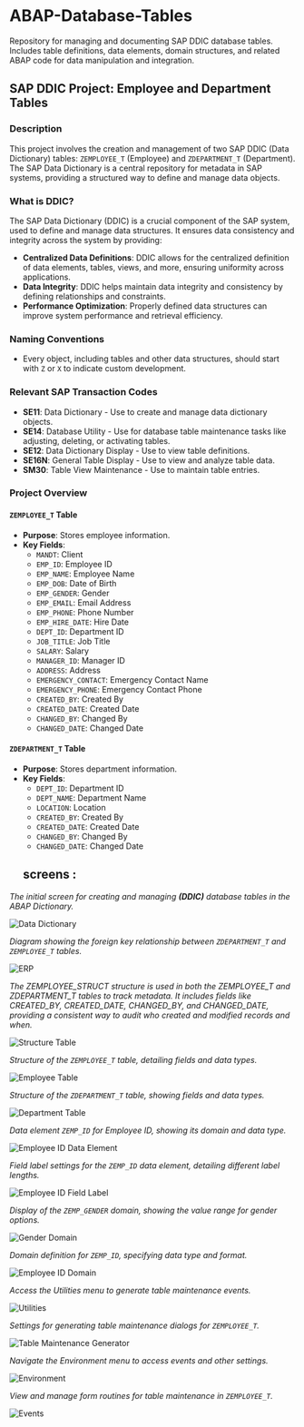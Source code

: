 # ABAP-Database-Tables

Repository for managing and documenting SAP DDIC database tables. Includes table definitions, data elements, domain structures, and related ABAP code for data manipulation and integration.

## SAP DDIC Project: Employee and Department Tables

### Description

This project involves the creation and management of two SAP DDIC (Data Dictionary) tables: `ZEMPLOYEE_T` (Employee) and `ZDEPARTMENT_T` (Department). The SAP Data Dictionary is a central repository for metadata in SAP systems, providing a structured way to define and manage data objects.

### What is DDIC?

The SAP Data Dictionary (DDIC) is a crucial component of the SAP system, used to define and manage data structures. It ensures data consistency and integrity across the system by providing:

- **Centralized Data Definitions**: DDIC allows for the centralized definition of data elements, tables, views, and more, ensuring uniformity across applications.
- **Data Integrity**: DDIC helps maintain data integrity and consistency by defining relationships and constraints.
- **Performance Optimization**: Properly defined data structures can improve system performance and retrieval efficiency.

### Naming Conventions

- Every object, including tables and other data structures, should start with `Z` or `X` to indicate custom development.

### Relevant SAP Transaction Codes

- **SE11**: Data Dictionary - Use to create and manage data dictionary objects.
- **SE14**: Database Utility - Use for database table maintenance tasks like adjusting, deleting, or activating tables.
- **SE12**: Data Dictionary Display - Use to view table definitions.
- **SE16N**: General Table Display - Use to view and analyze table data.
- **SM30**: Table View Maintenance - Use to maintain table entries.

### Project Overview

#### `ZEMPLOYEE_T` Table

- **Purpose**: Stores employee information.
- **Key Fields**:
  - `MANDT`: Client
  - `EMP_ID`: Employee ID
  - `EMP_NAME`: Employee Name
  - `EMP_DOB`: Date of Birth
  - `EMP_GENDER`: Gender
  - `EMP_EMAIL`: Email Address
  - `EMP_PHONE`: Phone Number
  - `EMP_HIRE_DATE`: Hire Date
  - `DEPT_ID`: Department ID
  - `JOB_TITLE`: Job Title
  - `SALARY`: Salary
  - `MANAGER_ID`: Manager ID
  - `ADDRESS`: Address
  - `EMERGENCY_CONTACT`: Emergency Contact Name
  - `EMERGENCY_PHONE`: Emergency Contact Phone
  - `CREATED_BY`: Created By
  - `CREATED_DATE`: Created Date
  - `CHANGED_BY`: Changed By
  - `CHANGED_DATE`: Changed Date

#### `ZDEPARTMENT_T` Table

- **Purpose**: Stores department information.
- **Key Fields**:
  - `DEPT_ID`: Department ID
  - `DEPT_NAME`: Department Name
  - `LOCATION`: Location
  - `CREATED_BY`: Created By
  - `CREATED_DATE`: Created Date
  - `CHANGED_BY`: Changed By
  - `CHANGED_DATE`: Changed Date
  ## screens :
  
*The initial screen for creating and managing **(DDIC)** database tables in the ABAP Dictionary.*

![Data Dictionary](Screens/ddic.png)

*Diagram showing the foreign key relationship between `ZDEPARTMENT_T` and `ZEMPLOYEE_T` tables.*

![ERP](Screens/erp.png)

*The ZEMPLOYEE_STRUCT structure is used in both the ZEMPLOYEE_T and ZDEPARTMENT_T tables to track metadata.
It includes fields like CREATED_BY, CREATED_DATE, CHANGED_BY, and CHANGED_DATE,
providing a consistent way to audit who created and modified records and when.*

![Structure Table](Screens/struct.png)

*Structure of the `ZEMPLOYEE_T` table, detailing fields and data types.*

![Employee Table](Screens/emp-table.png)

*Structure of the `ZDEPARTMENT_T` table, showing fields and data types.*

![Department Table](Screens/dept-table.png)

*Data element `ZEMP_ID` for Employee ID, showing its domain and data type.*

![Employee ID Data Element](Screens/de.png)

*Field label settings for the `ZEMP_ID` data element, detailing different label lengths.*

![Employee ID Field Label](Screens/de-fl.png)

*Display of the `ZEMP_GENDER` domain, showing the value range for gender options.*

![Gender Domain](Screens/d.png)

*Domain definition for `ZEMP_ID`, specifying data type and format.*

![Employee ID Domain](Screens/d-vr.png)

*Access the Utilities menu to generate table maintenance events.*

![Utilities](Screens/utilities.png)

*Settings for generating table maintenance dialogs for `ZEMPLOYEE_T`.*

![Table Maintenance Generator](Screens/tmg.png)

*Navigate the Environment menu to access events and other settings.*

![Environment](Screens/environment.png)

*View and manage form routines for table maintenance in `ZEMPLOYEE_T`.*

![Events](Screens/events.png)









